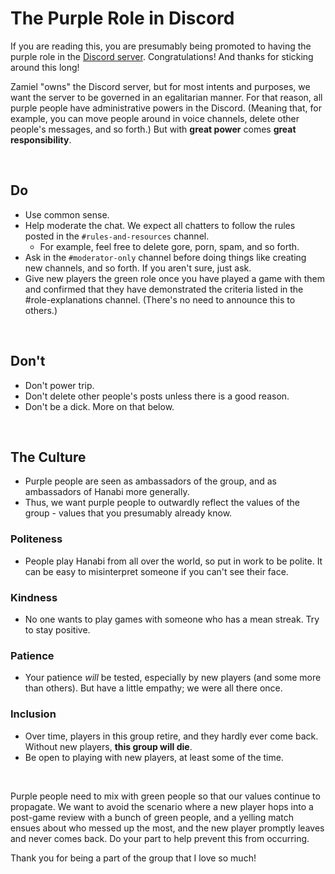# The Purple Role in Discord

If you are reading this, you are presumably being promoted to having the purple role in the [Discord server](https://discord.gg/FADvkJp). Congratulations! And thanks for sticking around this long!

Zamiel "owns" the Discord server, but for most intents and purposes, we want the server to be governed in an egalitarian manner. For that reason, all purple people have administrative powers in the Discord. (Meaning that, for example, you can move people around in voice channels, delete other people's messages, and so forth.) But with **great power** comes **great responsibility**.

<br />

## Do

- Use common sense.
- Help moderate the chat. We expect all chatters to follow the rules posted in the `#rules-and-resources` channel.
  - For example, feel free to delete gore, porn, spam, and so forth.
- Ask in the `#moderator-only` channel before doing things like creating new channels, and so forth. If you aren't sure, just ask.
- Give new players the green role once you have played a game with them and confirmed that they have demonstrated the criteria listed in the #role-explanations channel. (There's no need to announce this to others.)

<br />

## Don't

- Don't power trip.
- Don't delete other people's posts unless there is a good reason.
- Don't be a dick. More on that below.

<br />

## The Culture

- Purple people are seen as ambassadors of the group, and as ambassadors of Hanabi more generally.
- Thus, we want purple people to outwardly reflect the values of the group - values that you presumably already know.

### Politeness

- People play Hanabi from all over the world, so put in work to be polite. It can be easy to misinterpret someone if you can't see their face.

### Kindness

- No one wants to play games with someone who has a mean streak. Try to stay positive.

### Patience

- Your patience *will* be tested, especially by new players (and some more than others). But have a little empathy; we were all there once.

### Inclusion

- Over time, players in this group retire, and they hardly ever come back. Without new players, **this group will die**.
- Be open to playing with new players, at least some of the time.

<br />

Purple people need to mix with green people so that our values continue to propagate. We want to avoid the scenario where a new player hops into a post-game review with a bunch of green people, and a yelling match ensues about who messed up the most, and the new player promptly leaves and never comes back. Do your part to help prevent this from occurring.

Thank you for being a part of the group that I love so much!

<br />
